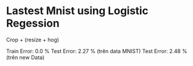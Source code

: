 # Lastest Mnist using Logistic Regession
 Crop + (resize + hog)
 
Train Error: 0.0 %
Test Error: 2.27 % (trên data MNIST)
Test Error: 2.48 % (trên new Data)
